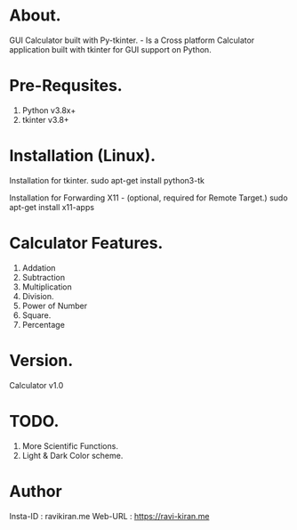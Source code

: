 # About.
GUI Calculator built with Py-tkinter. - Is a Cross platform Calculator application built with tkinter for GUI support on Python. 

# Pre-Requsites.
1. Python v3.8x+
2. tkinter v3.8+ 

# Installation (Linux). 
Installation for tkinter. 
	sudo apt-get install python3-tk 

Installation for Forwarding X11 - (optional, required for Remote Target.)
	sudo apt-get install x11-apps

# Calculator Features.
1. Addation
2. Subtraction
3. Multiplication
4. Division.
5. Power of Number
6. Square.
7. Percentage

# Version.
Calculator v1.0

# TODO.
1. More Scientific Functions.
2. Light & Dark Color scheme. 

# Author
Insta-ID : ravikiran.me
Web-URL	 : https://ravi-kiran.me
